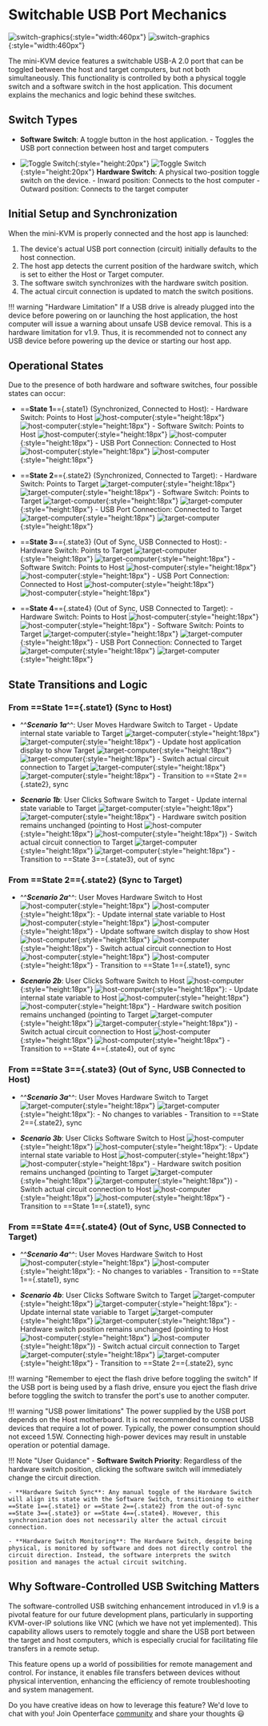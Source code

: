 # Switchable USB Port Mechanics

![switch-graphics](images/product/switch-graphics.svg#only-light){:style="width:460px"}
![switch-graphics](images/product/switch-graphics_1.svg#only-dark){:style="width:460px"}

The mini-KVM device features a switchable USB-A 2.0 port that can be toggled between the host and target computers, but not both simultaneously. This functionality is controlled by both a physical toggle switch and a software switch in the host application. This document explains the mechanics and logic behind these switches.

## Switch Types

- **Software Switch**: A toggle button in the host application.
      - Toggles the USB port connection between host and target computers

- ![Toggle Switch](images/shell-icons/toggle-h-t.svg#only-light){:style="height:20px"} ![Toggle Switch](images/shell-icons/toggle-h-t_1.svg#only-dark){:style="height:20px"} **Hardware Switch**: A physical two-position toggle switch on the device.
      - Inward position: Connects to the host computer
      - Outward position: Connects to the target computer

## Initial Setup and Synchronization

When the mini-KVM is properly connected and the host app is launched:

1. The device's actual USB port connection (circuit) initially defaults to the host connection.
2. The host app detects the current position of the hardware switch, which is set to either the Host or Target computer.
3. The software switch synchronizes with the hardware switch position.
4. The actual circuit connection is updated to match the switch positions.

!!! warning "Hardware Limitation"
    If a USB drive is already plugged into the device before powering on or launching the host application, the host computer will issue a warning about unsafe USB device removal. This is a hardware limitation for v1.9. Thus, it is recommended not to connect any USB device before powering up the device or starting our host app.

## Operational States

Due to the presence of both hardware and software switches, four possible states can occur:

- ==**State 1**=={.state1} (Synchronized, Connected to Host):
      - Hardware Switch: Points to Host ![host-computer](images/shell-icons/host-computer.svg#only-light){:style="height:18px"} ![host-computer](images/shell-icons/host-computer_1.svg#only-dark){:style="height:18px"}
      - Software Switch: Points to Host ![host-computer](images/shell-icons/host-computer.svg#only-light){:style="height:18px"} ![host-computer](images/shell-icons/host-computer_1.svg#only-dark){:style="height:18px"}
      - USB Port Connection: Connected to Host ![host-computer](images/shell-icons/host-computer.svg#only-light){:style="height:18px"} ![host-computer](images/shell-icons/host-computer_1.svg#only-dark){:style="height:18px"}

- ==**State 2**=={.state2} (Synchronized, Connected to Target):
      - Hardware Switch: Points to Target ![target-computer](images/shell-icons/target-computer.svg#only-light){:style="height:18px"} ![target-computer](images/shell-icons/target-computer_1.svg#only-dark){:style="height:18px"}
      - Software Switch: Points to Target ![target-computer](images/shell-icons/target-computer.svg#only-light){:style="height:18px"} ![target-computer](images/shell-icons/target-computer_1.svg#only-dark){:style="height:18px"}
      - USB Port Connection: Connected to Target ![target-computer](images/shell-icons/target-computer.svg#only-light){:style="height:18px"} ![target-computer](images/shell-icons/target-computer_1.svg#only-dark){:style="height:18px"}

- ==**State 3**=={.state3} (Out of Sync, USB Connected to Host):
      - Hardware Switch: Points to Target ![target-computer](images/shell-icons/target-computer.svg#only-light){:style="height:18px"} ![target-computer](images/shell-icons/target-computer_1.svg#only-dark){:style="height:18px"}
      - Software Switch: Points to Host ![host-computer](images/shell-icons/host-computer.svg#only-light){:style="height:18px"} ![host-computer](images/shell-icons/host-computer_1.svg#only-dark){:style="height:18px"}
      - USB Port Connection: Connected to Host ![host-computer](images/shell-icons/host-computer.svg#only-light){:style="height:18px"} ![host-computer](images/shell-icons/host-computer_1.svg#only-dark){:style="height:18px"}

- ==**State 4**=={.state4} (Out of Sync, USB Connected to Target):
      - Hardware Switch: Points to Host ![host-computer](images/shell-icons/host-computer.svg#only-light){:style="height:18px"} ![host-computer](images/shell-icons/host-computer_1.svg#only-dark){:style="height:18px"}
      - Software Switch: Points to Target ![target-computer](images/shell-icons/target-computer.svg#only-light){:style="height:18px"} ![target-computer](images/shell-icons/target-computer_1.svg#only-dark){:style="height:18px"}
      - USB Port Connection: Connected to Target ![target-computer](images/shell-icons/target-computer.svg#only-light){:style="height:18px"} ![target-computer](images/shell-icons/target-computer_1.svg#only-dark){:style="height:18px"}

## State Transitions and Logic

### From ==**State 1**=={.state1} (Sync to Host)

- ^^***Scenario 1a***^^: User Moves Hardware Switch to Target
      - Update internal state variable to Target ![target-computer](images/shell-icons/target-computer.svg#only-light){:style="height:18px"} ![target-computer](images/shell-icons/target-computer_1.svg#only-dark){:style="height:18px"}
      - Update host application display to show Target ![target-computer](images/shell-icons/target-computer.svg#only-light){:style="height:18px"} ![target-computer](images/shell-icons/target-computer_1.svg#only-dark){:style="height:18px"}
      - Switch actual circuit connection to Target ![target-computer](images/shell-icons/target-computer.svg#only-light){:style="height:18px"} ![target-computer](images/shell-icons/target-computer_1.svg#only-dark){:style="height:18px"}
      - Transition to ==State 2=={.state2}, sync

- ***Scenario 1b***: User Clicks Software Switch to Target
      - Update internal state variable to Target ![target-computer](images/shell-icons/target-computer.svg#only-light){:style="height:18px"} ![target-computer](images/shell-icons/target-computer_1.svg#only-dark){:style="height:18px"}
      - Hardware switch position remains unchanged (pointing to Host ![host-computer](images/shell-icons/host-computer.svg#only-light){:style="height:18px"} ![host-computer](images/shell-icons/host-computer_1.svg#only-dark){:style="height:18px"})
      - Switch actual circuit connection to Target ![target-computer](images/shell-icons/target-computer.svg#only-light){:style="height:18px"} ![target-computer](images/shell-icons/target-computer_1.svg#only-dark){:style="height:18px"}
      - Transition to ==State 3=={.state3}, out of sync

### From ==**State 2**=={.state2} (Sync to Target)

- ^^***Scenario 2a***^^: User Moves Hardware Switch to Host ![host-computer](images/shell-icons/host-computer.svg#only-light){:style="height:18px"} ![host-computer](images/shell-icons/host-computer_1.svg#only-dark){:style="height:18px"}:
      - Update internal state variable to Host ![host-computer](images/shell-icons/host-computer.svg#only-light){:style="height:18px"} ![host-computer](images/shell-icons/host-computer_1.svg#only-dark){:style="height:18px"}
      - Update software switch display to show Host ![host-computer](images/shell-icons/host-computer.svg#only-light){:style="height:18px"} ![host-computer](images/shell-icons/host-computer_1.svg#only-dark){:style="height:18px"}
      - Switch actual circuit connection to Host ![host-computer](images/shell-icons/host-computer.svg#only-light){:style="height:18px"} ![host-computer](images/shell-icons/host-computer_1.svg#only-dark){:style="height:18px"}
      - Transition to ==State 1=={.state1}, sync

- ***Scenario 2b***: User Clicks Software Switch to Host ![host-computer](images/shell-icons/host-computer.svg#only-light){:style="height:18px"} ![host-computer](images/shell-icons/host-computer_1.svg#only-dark){:style="height:18px"}:
      - Update internal state variable to Host ![host-computer](images/shell-icons/host-computer.svg#only-light){:style="height:18px"} ![host-computer](images/shell-icons/host-computer_1.svg#only-dark){:style="height:18px"}
      - Hardware switch position remains unchanged (pointing to Target ![target-computer](images/shell-icons/target-computer.svg#only-light){:style="height:18px"} ![target-computer](images/shell-icons/target-computer_1.svg#only-dark){:style="height:18px"})
      - Switch actual circuit connection to Host ![host-computer](images/shell-icons/host-computer.svg#only-light){:style="height:18px"} ![host-computer](images/shell-icons/host-computer_1.svg#only-dark){:style="height:18px"}
      - Transition to ==State 4=={.state4}, out of sync

### From ==**State 3**=={.state3} (Out of Sync, USB Connected to Host)

- ^^***Scenario 3a***^^: User Moves Hardware Switch to Target ![target-computer](images/shell-icons/target-computer.svg#only-light){:style="height:18px"} ![target-computer](images/shell-icons/target-computer_1.svg#only-dark){:style="height:18px"}:
      - No changes to variables
      - Transition to ==State 2=={.state2}, sync

- ***Scenario 3b***: User Clicks Software Switch to Host ![host-computer](images/shell-icons/host-computer.svg#only-light){:style="height:18px"} ![host-computer](images/shell-icons/host-computer_1.svg#only-dark){:style="height:18px"}:
      - Update internal state variable to Host ![host-computer](images/shell-icons/host-computer.svg#only-light){:style="height:18px"} ![host-computer](images/shell-icons/host-computer_1.svg#only-dark){:style="height:18px"}
      - Hardware switch position remains unchanged (pointing to Target ![target-computer](images/shell-icons/target-computer.svg#only-light){:style="height:18px"} ![target-computer](images/shell-icons/target-computer_1.svg#only-dark){:style="height:18px"})
      - Switch actual circuit connection to Host ![host-computer](images/shell-icons/host-computer.svg#only-light){:style="height:18px"} ![host-computer](images/shell-icons/host-computer_1.svg#only-dark){:style="height:18px"}
      - Transition to ==State 1=={.state1}, sync

### From ==**State 4**=={.state4} (Out of Sync, USB Connected to Target)

- ^^***Scenario 4a***^^: User Moves Hardware Switch to Host ![host-computer](images/shell-icons/host-computer.svg#only-light){:style="height:18px"} ![host-computer](images/shell-icons/host-computer_1.svg#only-dark){:style="height:18px"}:
      - No changes to variables
      - Transition to ==State 1=={.state1}, sync

- ***Scenario 4b***: User Clicks Software Switch to Target ![target-computer](images/shell-icons/target-computer.svg#only-light){:style="height:18px"} ![target-computer](images/shell-icons/target-computer_1.svg#only-dark){:style="height:18px"}:
      - Update internal state variable to Target ![target-computer](images/shell-icons/target-computer.svg#only-light){:style="height:18px"} ![target-computer](images/shell-icons/target-computer_1.svg#only-dark){:style="height:18px"}
      - Hardware switch position remains unchanged (pointing to Host ![host-computer](images/shell-icons/host-computer.svg#only-light){:style="height:18px"} ![host-computer](images/shell-icons/host-computer_1.svg#only-dark){:style="height:18px"})
      - Switch actual circuit connection to Target ![target-computer](images/shell-icons/target-computer.svg#only-light){:style="height:18px"} ![target-computer](images/shell-icons/target-computer_1.svg#only-dark){:style="height:18px"}
      - Transition to ==State 2=={.state2}, sync

!!! warning "Remember to eject the flash drive before toggling the switch"
    If the USB port is being used by a flash drive, ensure you eject the flash drive before toggling the switch to transfer the port's use to another computer.

!!! warning "USB power limitations"
    The power supplied by the USB port depends on the Host motherboard. It is not recommended to connect USB devices that require a lot of power. Typically, the power consumption should not exceed 1.5W. Connecting high-power devices may result in unstable operation or potential damage.

!!! Note "User Guidance"
    - **Software Switch Priority**: Regardless of the hardware switch position, clicking the software switch will immediately change the circuit direction.

    - **Hardware Switch Sync**: Any manual toggle of the Hardware Switch will align its state with the Software Switch, transitioning to either ==State 1=={.state1} or ==State 2=={.state2} from the out-of-sync ==State 3=={.state3} or ==State 4=={.state4}. However, this synchronization does not necessarily alter the actual circuit connection.

    - **Hardware Switch Monitoring**: The Hardware Switch, despite being physical, is monitored by software and does not directly control the circuit direction. Instead, the software interprets the switch position and manages the actual circuit switching.

## Why Software-Controlled USB Switching Matters

The software-controlled USB switching enhancement introduced in v1.9 is a pivotal feature for our future development plans, particularly in supporting KVM-over-IP solutions like VNC (which we have not yet implemented). This capability allows users to remotely toggle and share the USB port between the target and host computers, which is especially crucial for facilitating file transfers in a remote setup.

This feature opens up a world of possibilities for remote management and control. For instance, it enables file transfers between devices without physical intervention, enhancing the efficiency of remote troubleshooting and system management.

Do you have creative ideas on how to leverage this feature? We'd love to chat with you! Join Openterface [community](https://openterface.com/community/) and share your thoughts 😃
